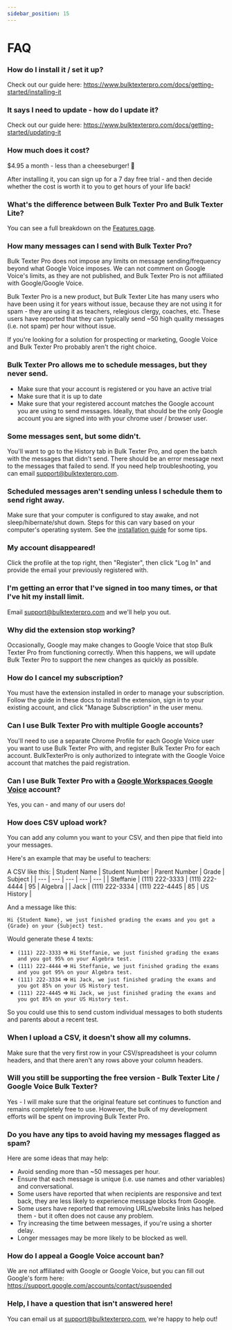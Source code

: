 ```yaml
---
sidebar_position: 15
---
```


# FAQ

### How do I install it / set it up?
Check out our guide here: https://www.bulktexterpro.com/docs/getting-started/installing-it

### It says I need to update - how do I update it?
Check out our guide here: https://www.bulktexterpro.com/docs/getting-started/updating-it

### How much does it cost?
$4.95 a month - less than a cheeseburger! 🍔 

After installing it, you can sign up for a 7 day free trial - and then decide whether the cost is worth it to you to get hours of your life back!

### What's the difference between Bulk Texter Pro and Bulk Texter Lite?
You can see a full breakdown on the [Features page](https://www.bulktexterpro.com/docs/features/).

### How many messages can I send with Bulk Texter Pro?
Bulk Texter Pro does not impose any limits on message sending/frequency beyond what Google Voice imposes. 
We can not comment on Google Voice's limits, as they are not published, and Bulk Texter Pro is not affiliated with Google/Google Voice. 

Bulk Texter Pro is a new product, but Bulk Texter Lite has many users who have been using it for years without issue, because they are not using it for spam - they are using it as teachers, relegious clergy, coaches, etc. These users have reported that they can typically send ~50 high quality messages (i.e. not spam) per hour without issue.

If you're looking for a solution for prospecting or marketing, Google Voice and Bulk Texter Pro probably aren't the right choice.

### Bulk Texter Pro allows me to schedule messages, but they never send.
* Make sure that your account is registered or you have an active trial
* Make sure that it is up to date
* Make sure that your registered account matches the Google account you are using to send messages. Ideally, that should be the only Google account you are signed into with your chrome user / browser user.

### Some messages sent, but some didn't.
You'll want to go to the History tab in Bulk Texter Pro, and open the batch with the messages that didn't send. There should be an error message next to the messages that failed to send. If you need help troubleshooting, you can email support@bulktexterpro.com.

### Scheduled messages aren't sending unless I schedule them to send right away.
Make sure that your computer is configured to stay awake, and not sleep/hibernate/shut down. Steps for this can vary based on your computer's operating system. See the [installation guide](/docs/getting-started/installing-it#setting-up-your-computer-for-scheduled-messages) for some tips.

### My account disappeared!
Click the profile at the top right, then "Register", then click "Log In" and provide the email your previously registered with.

### I'm getting an error that I've signed in too many times, or that I've hit my install limit.
Email support@bulktexterpro.com and we'll help you out.

### Why did the extension stop working?
Occasionally, Google may make changes to Google Voice that stop Bulk Texter Pro from functioning correctly. When this happens, we will update Bulk Texter Pro to support the new changes as quickly as possible.

### How do I cancel my subscription?
You must have the extension installed in order to manage your subscription. Follow the guide in these docs to install the extension, sign in to your existing account, and click "Manage Subscription" in the user menu.

### Can I use Bulk Texter Pro with multiple Google accounts?
You'll need to use a separate Chrome Profile for each Google Voice user you want to use Bulk Texter Pro with, and register Bulk Texter Pro for each account. BulkTexterPro is only authorized to integrate with the Google Voice account that matches the paid registration.

### Can I use Bulk Texter Pro with a [Google Workspaces Google Voice](https://workspace.google.com/products/voice/) account?
Yes, you can - and many of our users do!

### How does CSV upload work?
You can add any column you want to your CSV, and then pipe that field into your messages. 

Here's an example that may be useful to teachers:

A CSV like this:
| Student Name |	Student Number |	Parent Number |	Grade |	Subject |
| --- | --- | --- | --- | --- |
| Steffanie |	(111) 222-3333 |	(111) 222-4444 |	95 |	Algebra |
| Jack |	(111) 222-3334 |	(111) 222-4445 |	85 |	US History |

And a message like this:
```
Hi {Student Name}, we just finished grading the exams and you got a {Grade} on your {Subject} test.
```

Would generate these 4 texts:
* `(111) 222-3333` => `Hi Steffanie, we just finished grading the exams and you got 95% on your Algebra test.`
* `(111) 222-4444` => `Hi Steffanie, we just finished grading the exams and you got 95% on your Algebra test.`
* `(111) 222-3334` => `Hi Jack, we just finished grading the exams and you got 85% on your US History test.`
* `(111) 222-4445` => `Hi Jack, we just finished grading the exams and you got 85% on your US History test.`

So you could use this to send custom individual messages to both students and parents about a recent test.

### When I upload a CSV, it doesn't show all my columns.
Make sure that the very first row in your CSV/spreadsheet is your column headers, and that there aren't any rows above your column headers.

### Will you still be supporting the free version - Bulk Texter Lite / Google Voice Bulk Texter?
Yes - I will make sure that the original feature set continues to function and remains completely free to use. However, the bulk of my development efforts will be spent on improving Bulk Texter Pro.

### Do you have any tips to avoid having my messages flagged as spam?
Here are some ideas that may help:
* Avoid sending more than ~50 messages per hour.
* Ensure that each message is unique (i.e. use names and other variables) and conversational.
* Some users have reported that when recipients are responsive and text back, they are less likely to experience message blocks from Google.
* Some users have reported that removing URLs/website links has helped them - but it often does not cause any problem.
* Try increasing the time between messages, if you're using a shorter delay.
* Longer messages may be more likely to be blocked as well.

### How do I appeal a Google Voice account ban?
We are not affiliated with Google or Google Voice, but you can fill out Google's form here:
https://support.google.com/accounts/contact/suspended

### Help, I have a question that isn't answered here!
You can email us at support@bulktexterpro.com, we're happy to help out!
